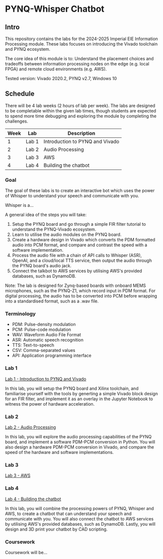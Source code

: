 # PYNQ-Whisper Chatbot

## Intro

This repository contains the labs for the 2024-2025 Imperial EIE Information Processing module. These labs focuses on introducing the Vivado toolchain and PYNQ ecosystem. 

The core idea of this module is to:
Understand the placement choices and tradeoffs between information processing nodes on the edge (e.g. local FPGA) and remote cloud environments (e.g. AWS).

Tested version: Vivado 2020.2, PYNQ v2.7, Windows 10

## Schedule

There will be 4 lab weeks (2 hours of lab per week). The labs are designed to be completable within the given lab times, though students are expected to spend more time debugging and exploring the module by completing the challenges.

| Week | Lab | Description |
| --- | --- | --- |
| 1 | Lab 1 | Introduction to PYNQ and Vivado |
| 2 | Lab 2 | Audio Processing |
| 3 | Lab 3 | AWS |
| 4 | Lab 4 | Building the chatbot |

### Goal

The goal of these labs is to create an interactive bot which uses the power of Whisper to understand your speech and communicate with you.

Whisper is a...

A general idea of the steps you will take:
1. Setup the PYNQ board and go through a simple FIR filter tutorial to understand the PYNQ-Vivado ecosystem.
2. Learn to utilise the audio modules on the PYNQ board.
3. Create a hardware design in Vivado which converts the PDM formatted audio into PCM format, and compare and contrast the speed with a software implementation.
4. Process the audio file with a chain of API calls to Whisper (ASR), OpenAI, and a cloud/local TTS service, then output the audio through the PYNQ board's audio jack.
5. Connect the talkbot to AWS services by utilising AWS's provided databases, such as DynamoDB.

Note: The lab is designed for Zynq-based boards with onboard MEMS microphones, such as the PYNQ-Z1, which record input in PDM format. For digital processing, the audio has to be converted into PCM before wrapping into a standardised format, such as a .wav file.

### Terminology

- PDM: Pulse-density modulation
- PCM: Pulse-code modulation
- WAV: Waveform Audio File Format
- ASR: Automatic speech recognition
- TTS: Text-to-speech
- CSV: Comma-separated values
- API: Application programming interface

### Lab 1

[Lab 1 - Introduction to PYNQ and Vivado](lab1/lab1.md)

In this lab, you will setup the PYNQ board and Xilinx toolchain, and familiarise yourself with the tools by generting a simple Vivado block design for an FIR filter, and implement it as an overlay in the Jupyter Notebook to witness the power of hardware acceleration.

### Lab 2

[Lab 2 - Audio Processing](lab2/lab2.md)

In this lab, you will explore the audio processing capabilities of the PYNQ board, and implement a software PDM-PCM conversion in Python. You will also design a hardware PDM-PCM conversion in Vivado, and compare the speed of the hardware and software implementations.

### Lab 3

[Lab 3 - AWS](lab3/lab3.md)

<!-- In this lab, you will learn how to connect the PYNQ board to AWS services, and use AWS's provided databases, such as DynamoDB. You will also learn how to make API calls to AWS services, and store the data in the cloud. -->

### Lab 4

[Lab 4 - Building the chatbot](lab4/lab4.md)

In this lab, you will combine the processing powers of PYNQ, Whisper and AWS, to create a chatbot that can understand your speech and communicate with you. You will also connect the chatbot to AWS services by utilising AWS's provided databases, such as DynamoDB. Lastly, you will design and 3D print your chatbot by CAD scripting.

### Coursework

Coursework will be...

